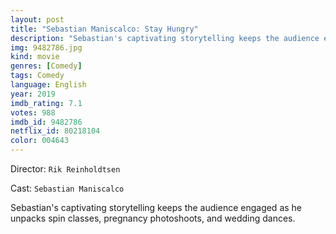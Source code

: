 ```yaml
---
layout: post
title: "Sebastian Maniscalco: Stay Hungry"
description: "Sebastian's captivating storytelling keeps the audience engaged as he unpacks spin classes, pregnancy photoshoots, and wedding dances..."
img: 9482786.jpg
kind: movie
genres: [Comedy]
tags: Comedy 
language: English
year: 2019
imdb_rating: 7.1
votes: 988
imdb_id: 9482786
netflix_id: 80218104
color: 004643
---
```

Director: `Rik Reinholdtsen`  

Cast: `Sebastian Maniscalco` 

Sebastian's captivating storytelling keeps the audience engaged as he unpacks spin classes, pregnancy photoshoots, and wedding dances.